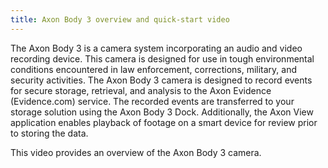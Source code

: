 ```yaml
---
title: Axon Body 3 overview and quick-start video
---
```


The Axon Body 3 is a camera system incorporating an audio and video recording device. This camera is designed for use in tough environmental conditions encountered in law enforcement, corrections, military, and security activities. The Axon Body 3 camera is designed to record events for secure storage, retrieval, and analysis to the Axon Evidence (Evidence.com) service. The recorded events are transferred to your storage solution using the Axon Body 3 Dock. Additionally, the Axon View application enables playback of footage on a smart device for review prior to storing the data.

This video provides an overview of the Axon Body 3 camera.